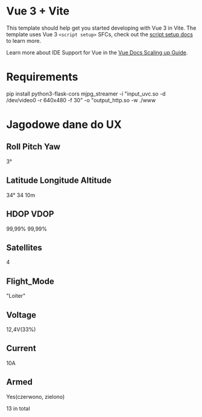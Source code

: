 # Vue 3 + Vite

This template should help get you started developing with Vue 3 in Vite. The template uses Vue 3 `<script setup>` SFCs, check out the [script setup docs](https://v3.vuejs.org/api/sfc-script-setup.html#sfc-script-setup) to learn more.

Learn more about IDE Support for Vue in the [Vue Docs Scaling up Guide](https://vuejs.org/guide/scaling-up/tooling.html#ide-support).

# Requirements

pip install python3-flask-cors
mjpg_streamer -i "input_uvc.so -d /dev/video0 -r 640x480 -f 30" -o "output_http.so -w ./www
# Jagodowe dane do UX

## Roll Pitch Yaw
3°
## Latitude Longitude Altitude
34°         34        10m
## HDOP      VDOP
99,99%   99,99%
## Satellites
4
## Flight_Mode
"Loiter"
## Voltage
12,4V(33%)
## Current
10A
## Armed
Yes(czerwono, zielono)

13 in total
